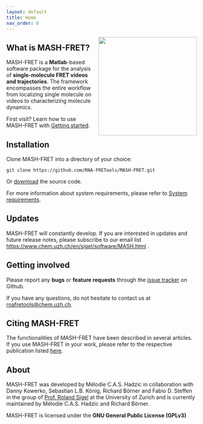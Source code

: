 ```yaml
---
layout: default
title: Home
nav_order: 0
---
```


<img src="assets/images/logos/logo-MASH_400px.png" width="260" style="float:right; margin-left: 15px;"/>

## What is MASH-FRET?
MASH-FRET is a **Matlab**-based software package for the analysis of **single-molecule FRET videos and trajectories**.
The framework encompasses the entire workflow from localizing single molecule on videos to characterizing molecule dynamics.

First visit? Learn how to use MASH-FRET with
[Getting started](Getting_started.html).


## Installation

Clone MASH-FRET into a directory of your choice:
```
git clone https://github.com/RNA-FRETools/MASH-FRET.git
```

Or 
[download](https://github.com/RNA-FRETools/MASH-FRET/archive/master.zip) the source code.

For more information about system requirements, please refer to
[System requirements](System_requirements.html).

## Updates

MASH-FRET will constantly develop. If you are interested in updates and future release notes, please subscribe to our email list https://www.chem.uzh.ch/en/sigel/software/MASH.html .

## Getting involved

Please report any **bugs** or **feature requests** through the
[issue tracker](https://github.com/RNA-FRETools/MASH-FRET/issues) on Github.

If you have any questions, do not hesitate to contact us at
[rnafretools@chem.uzh.ch](mailto:rnafretools@chem.uzh.ch).


## Citing MASH-FRET

The functionalities of MASH-FRET have been described in several articles. If you use MASH-FRET in your work, please refer to the respective publication listed
[here](citations.html).


## About

MASH-FRET was developed by Mélodie C.A.S. Hadzic in collaboration with Danny Kowerko, Sebastian L.B. König, Richard Börner and Fabio D. Steffen in the group of [Prof. Roland Sigel](https://www.chem.uzh.ch/en/sigel/news.html) at the University of Zurich and is currently maintained by Mélodie C.A.S. Hadzic and Richard Börner.

MASH-FRET is licensed under the **GNU General Public License (GPLv3)**

